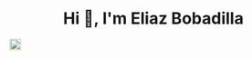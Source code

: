 <h1 align="center">Hi 👋, I'm Eliaz Bobadilla</h1>
<p align="center">

<a href=https://twitter.com/EliazBobadilla target="blank"><img align="center" src=https://cdn.jsdelivr.net/npm/simple-icons@3.0.1/icons/twitter.svg alt="Eliaz Bobadilla" height="20" width="20" /></a>

